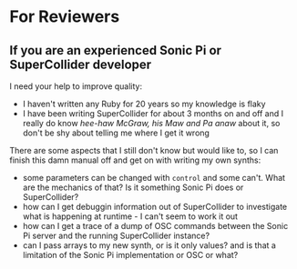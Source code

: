 # For Reviewers

## If you are an experienced Sonic Pi or SuperCollider developer

I need your help to improve quality:

* I haven't written any Ruby for 20 years so my knowledge is flaky
* I have been writing SuperCollider for about 3 months on and off and I really do know *hee-haw McGraw, his Maw and Pa anaw* about it, so don't be shy about telling me where I get it wrong

There are some aspects that I still don't know but would like to, so I can finish this damn manual off and get on with writing my own synths:

* some parameters can be changed with `control` and some can't. What are the mechanics of that? Is it something Sonic Pi does or SuperCollider?
* how can I get debuggin information out of SuperCollider to investigate what is happening at runtime - I can't seem to work it out
* how can I get a trace of a dump of OSC commands between the Sonic Pi server and the running SuperCollider instance?
* can I pass arrays to my new synth, or is it only values? and is that a limitation of the Sonic Pi implementation or OSC or what?
